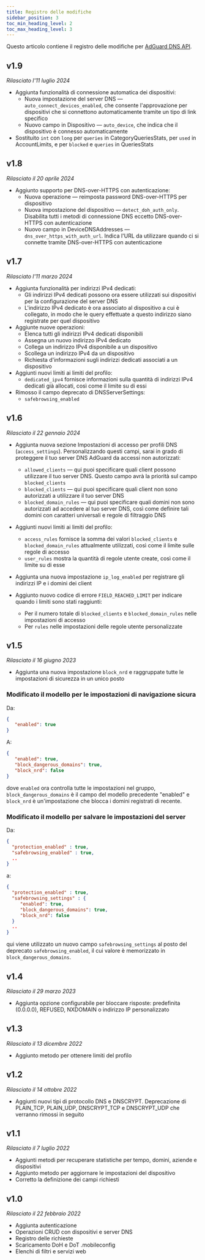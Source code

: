 ```yaml
---
title: Registro delle modifiche
sidebar_position: 3
toc_min_heading_level: 2
toc_max_heading_level: 3
---
```


<!--
    Changelog is from here:
    https://api.adguard-dns.io/static/api/CHANGELOG.md
-->

Questo articolo contiene il registro delle modifiche per [AdGuard DNS API](private-dns/api/overview.md).

## v1.9

_Rilasciato l'11 luglio 2024_

- Aggiunta funzionalità di connessione automatica dei dispositivi:
  - Nuova impostazione del server DNS — `auto_connect_devices_enabled`, che consente l'approvazione per dispositivi che si connettono automaticamente tramite un tipo di link specifico
  - Nuovo campo in Dispositivo — `auto_device`, che indica che il dispositivo è connesso automaticamente
- Sostituito `int` con `long` per `queries` in CategoryQueriesStats, per `used` in AccountLimits, e per `blocked` e `queries` in QueriesStats

## v1.8

_Rilasciato il 20 aprile 2024_

- Aggiunto supporto per DNS-over-HTTPS con autenticazione:
  - Nuova operazione — reimposta password DNS-over-HTTPS per dispositivo
  - Nuova impostazione del dispositivo — `detect_doh_auth_only`. Disabilita tutti i metodi di connessione DNS eccetto DNS-over-HTTPS con autenticazione
  - Nuovo campo in DeviceDNSAddresses — `dns_over_https_with_auth_url`. Indica l'URL da utilizzare quando ci si connette tramite DNS-over-HTTPS con autenticazione

## v1.7

_Rilasciato l'11 marzo 2024_

- Aggiunta funzionalità per indirizzi IPv4 dedicati:
  - Gli indirizzi IPv4 dedicati possono ora essere utilizzati sui dispositivi per la configurazione del server DNS
  - L'indirizzo IPv4 dedicato è ora associato al dispositivo a cui è collegato, in modo che le query effettuate a questo indirizzo siano registrate per quel dispositivo
- Aggiunte nuove operazioni:
  - Elenca tutti gli indirizzi IPv4 dedicati disponibili
  - Assegna un nuovo indirizzo IPv4 dedicato
  - Collega un indirizzo IPv4 disponibile a un dispositivo
  - Scollega un indirizzo IPv4 da un dispositivo
  - Richiesta d'informazioni sugli indirizzi dedicati associati a un dispositivo
- Aggiunti nuovi limiti ai limiti del profilo:
  - `dedicated_ipv4` fornisce informazioni sulla quantità di indirizzi IPv4 dedicati già allocati, così come il limite su di essi
- Rimosso il campo deprecato di DNSServerSettings:
  - `safebrowsing_enabled`

## v1.6

_Rilasciato il 22 gennaio 2024_

- Aggiunta nuova sezione Impostazioni di accesso per profili DNS (`access_settings`). Personalizzando questi campi, sarai in grado di proteggere il tuo server DNS AdGuard da accessi non autorizzati:

  - `allowed_clients` — qui puoi specificare quali client possono utilizzare il tuo server DNS. Questo campo avrà la priorità sul campo `blocked_clients`
  - `blocked_clients` — qui puoi specificare quali client non sono autorizzati a utilizzare il tuo server DNS
  - `blocked_domain_rules` — qui puoi specificare quali domini non sono autorizzati ad accedere al tuo server DNS, così come definire tali domini con caratteri universali e regole di filtraggio DNS

- Aggiunti nuovi limiti ai limiti del profilo:

  - `access_rules` fornisce la somma dei valori `blocked_clients` e `blocked_domain_rules` attualmente utilizzati, così come il limite sulle regole di accesso
  - `user_rules` mostra la quantità di regole utente create, così come il limite su di esse

- Aggiunta una nuova impostazione `ip_log_enabled` per registrare gli indirizzi IP e i domini dei client

- Aggiunto nuovo codice di errore `FIELD_REACHED_LIMIT` per indicare quando i limiti sono stati raggiunti:

  - Per il numero totale di `blocked_clients` e `blocked_domain_rules` nelle impostazioni di accesso
  - Per `rules` nelle impostazioni delle regole utente personalizzate

## v1.5

_Rilasciato il 16 giugno 2023_

- Aggiunta una nuova impostazione `block_nrd` e raggruppate tutte le impostazioni di sicurezza in un unico posto

### Modificato il modello per le impostazioni di navigazione sicura

Da:

```json
{
   "enabled": true
}
```

A:

```json
{
   "enabled": true,
   "block_dangerous_domains": true,
   "block_nrd": false
}
```

dove `enabled` ora controlla tutte le impostazioni nel gruppo, `block_dangerous_domains` è il campo del modello precedente "enabled" e `block_nrd` è un'impostazione che blocca i domini registrati di recente.

### Modificato il modello per salvare le impostazioni del server

Da:

```json
{
  "protection_enabled" : true,
  "safebrowsing_enabled" : true,
  ..
}
```

a:

```json
{
  "protection_enabled" : true,
  "safebrowsing_settings" : {
     "enabled": true,
     "block_dangerous_domains": true,
     "block_nrd": false
  }
  ..
}
```

qui viene utilizzato un nuovo campo `safebrowsing_settings` al posto del deprecato `safebrowsing_enabled`, il cui valore è memorizzato in `block_dangerous_domains`.

## v1.4

_Rilasciato il 29 marzo 2023_

- Aggiunta opzione configurabile per bloccare risposte: predefinita (0.0.0.0), REFUSED, NXDOMAIN o indirizzo IP personalizzato

## v1.3

_Rilasciato il 13 dicembre 2022_

- Aggiunto metodo per ottenere limiti del profilo

## v1.2

_Rilasciato il 14 ottobre 2022_

- Aggiunti nuovi tipi di protocollo DNS e DNSCRYPT. Deprecazione di PLAIN_TCP, PLAIN_UDP, DNSCRYPT_TCP e DNSCRYPT_UDP che verranno rimossi in seguito

## v1.1

_Rilasciato il 7 luglio 2022_

- Aggiunti metodi per recuperare statistiche per tempo, domini, aziende e dispositivi
- Aggiunto metodo per aggiornare le impostazioni del dispositivo
- Corretto la definizione dei campi richiesti

## v1.0

_Rilasciato il 22 febbraio 2022_

- Aggiunta autenticazione
- Operazioni CRUD con dispositivi e server DNS
- Registro delle richieste
- Scaricamento DoH e DoT .mobileconfig
- Elenchi di filtri e servizi web
